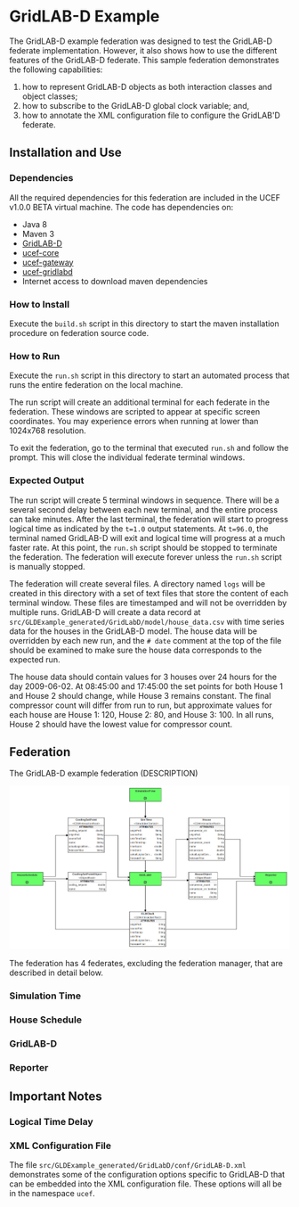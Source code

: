 # GridLAB-D Example

The GridLAB-D example federation was designed to test the GridLAB-D federate implementation. However, it also shows how to use the different features of the GridLAB-D federate. This sample federation demonstrates the following capabilities:

1. how to represent GridLAB-D objects as both interaction classes and object classes;
2. how to subscribe to the GridLAB-D global clock variable; and,
3. how to annotate the XML configuration file to configure the GridLAB'D federate.

## Installation and Use

### Dependencies

All the required dependencies for this federation are included in the UCEF v1.0.0 BETA virtual machine. The code has dependencies on:

- Java 8
- Maven 3
- [GridLAB-D](https://github.com/gridlab-d/gridlab-d)
- [ucef-core](https://github.com/usnistgov/ucef-core)
- [ucef-gateway](https://github.com/usnistgov/ucef-gateway)
- [ucef-gridlabd](https://github.com/usnistgov/ucef-gridlabd)
- Internet access to download maven dependencies

### How to Install

Execute the `build.sh` script in this directory to start the maven installation procedure on federation source code.

### How to Run

Execute the `run.sh` script in this directory to start an automated process that runs the entire federation on the local machine.

The run script will create an additional terminal for each federate in the federation. These windows are scripted to appear at specific screen coordinates. You may experience errors when running at lower than 1024x768 resolution.

To exit the federation, go to the terminal that executed `run.sh` and follow the prompt. This will close the individual federate terminal windows.

### Expected Output

The run script will create 5 terminal windows in sequence. There will be a several second delay between each new terminal, and the entire process can take minutes. After the last terminal, the federation will start to progress logical time as indicated by the `t=1.0` output statements. At `t=96.0`, the terminal named GridLAB-D will exit and logical time will progress at a much faster rate. At this point, the `run.sh` script should be stopped to terminate the federation. The federation will execute forever unless the `run.sh` script is manually stopped.

The federation will create several files. A directory named `logs` will be created in this directory with a set of text files that store the content of each terminal window. These files are timestamped and will not be overridden by multiple runs. GridLAB-D will create a data record at `src/GLDExample_generated/GridLabD/model/house_data.csv` with time series data for the houses in the GridLAB-D model. The house data will be overridden by each new run, and the `# date` comment at the top of the file should be examined to make sure the house data corresponds to the expected run.

The house data should contain values for 3 houses over 24 hours for the day 2009-06-02. At 08:45:00 and 17:45:00 the set points for both House 1 and House 2 should change, while House 3 remains constant. The final compressor count will differ from run to run, but approximate values for each house are House 1: 120, House 2: 80, and House 3: 100. In all runs, House 2 should have the lowest value for compressor count.

## Federation

The GridLAB-D example federation (DESCRIPTION)

![Federation Diagram](federation.png)

The federation has 4 federates, excluding the federation manager, that are described in detail below.

### Simulation Time
### House Schedule
### GridLAB-D
### Reporter

## Important Notes

### Logical Time Delay

### XML Configuration File

The file `src/GLDExample_generated/GridLabD/conf/GridLAB-D.xml` demonstrates some of the configuration options specific to GridLAB-D that can be embedded into the XML configuration file. These options will all be in the namespace `ucef`.
